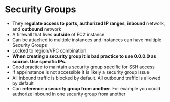 # Security Groups
* They **regulate access to ports**, **authorized IP ranges**, **inbound** network, and **outbound** network
* A firewall that lives **outside** of EC2 instance
* Can be attached to multiple instances and instances can have multiple Security Groups
* Locked to region/VPC combination
* **When creating a security group it is bad practice to use 0.0.0.0 as source. Use specific IPs.**
* Good practice to maintain a security group specific for SSH access
* If app/instance is not accessible it is likely a security group issue
* All inbound traffic is blocked by default. All outbound traffic is allowed by default
* Can **reference a security group from another**. For example you could authorize inbound in one security group from another

